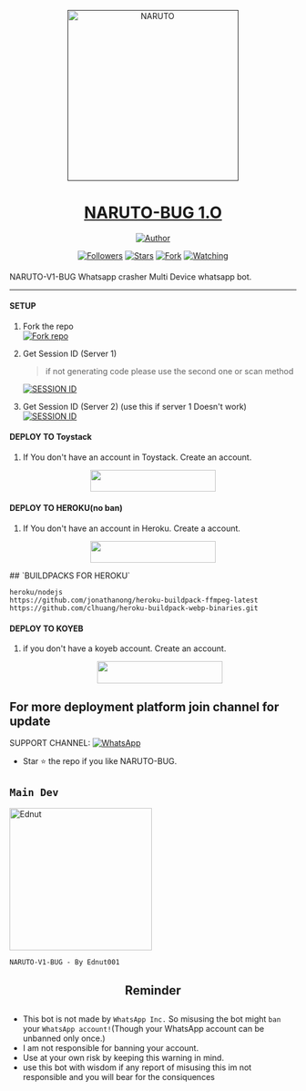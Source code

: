 <p align="center">  
  <a href="">
    <img alt="NARUTO" height="300" src="https://telegra.ph/file/d92cb3a5e5ca3e490fcbf.jpg">
    <h1 align="center">NARUTO-BUG 1.O</h1>
  </a>
</p>
<p align="center">
<a href="https://t.me/ednut_x"><img title="Author" src="https://img.shields.io/badge/NARUTO-BOT-black?style=for-the-badge&logo=telegram"></a>
<p/>
<p align="center">
<a href="https://github.com/Ednut001?tab=followers"><img title="Followers" src="https://img.shields.io/github/followers/Ednut001?label=Followers&style=social"></a>
<a href="https://github.com/Ednut001/Naruto-v1-bug/stargazers/"><img title="Stars" src="https://img.shields.io/github/stars/Ednut001/Naruto-v1-bug?&style=social"></a>
<a href="https://github.com/Ednut001/Naruto-v1-bug/network/members"><img title="Fork" src="https://img.shields.io/github/forks/Ednut001/Naruto-v1-bug?style=social"></a>
<a href="https://github.com/Ednut001/Naruto-v1-bug/watchers"><img title="Watching" src="https://img.shields.io/github/watchers/Ednut001/Naruto-v1-bug?label=Watching&style=social"></a>
</p>

####  
NARUTO-V1-BUG Whatsapp crasher Multi Device whatsapp bot.

***

#### SETUP

1. Fork the repo
    <br>
<a href='https://github.com/Ednut001/Naruto-v1-bug/fork' target="_blank"><img alt='Fork repo' src='https://img.shields.io/badge/Fork Repo-100000?style=for-the-badge&logo=scan&logoColor=white&labelColor=black&color=black'/></a>



2. Get Session ID (Server 1)
   > if not generating code please use the second one or scan method
    
     <a href='https://ednut-pair-code.onrender.com/' target="_blank"><img alt='SESSION ID' src='https://img.shields.io/badge/Session_id-100000?style=for-the-badge&logo=scan&logoColor=white&labelColor=black&color=black'/></a>


3. Get Session ID (Server 2) (use this if server 1 Doesn't work)
    <br>
<a href='https://replit.com/@lolednut/ednut-pair-code' target="_blank"><img alt='SESSION ID' src='https://img.shields.io/badge/Session_id-100000?style=for-the-badge&logo=scan&logoColor=white&labelColor=black&color=black'/></a>


#### DEPLOY TO Toystack

1. If You don't have an account in Toystack. Create an account.
    <br>
<p align="center"><a href="https://toystack.ai"> <img src="https://img.shields.io/badge/Toystack%20Account-blue?style=for-the-badge&logo=Toystack" width="220" height="38.45"/></a></p>

#### DEPLOY TO HEROKU(no ban)

1. If You don't have an account in Heroku. Create a account.
    <br>
<p align="center"><a href="https://signup.heroku.com"> <img src="https://img.shields.io/badge/heroku%20Account-blue?style=for-the-badge&logo=heroku" width="220" height="38.45"/></a></p>
## `BUILDPACKS FOR HEROKU`

```
heroku/nodejs
https://github.com/jonathanong/heroku-buildpack-ffmpeg-latest
https://github.com/clhuang/heroku-buildpack-webp-binaries.git
```

#### DEPLOY TO KOYEB

1. if you don't have a koyeb account. Create an account.
   <br>
   <p align="center"><a href="https://app.koyeb.com/auth/signup"> <img src="https://img.shields.io/badge/Koyeb account-blue?style=for-the-badge&logo=koyeb" width="220" height="38.45"/></a></p>
 
 ## For more deployment platform join channel for update

SUPPORT CHANNEL: <a href="https://whatsapp.com/channel/0029VaefL9g0gcfLITSc841W"><img alt="WhatsApp" src="https://img.shields.io/badge/Join CHANNEL-25D366?style=for-the-badge&logo=whatsapp&logoColor=white"/></a>

- Star ⭐ the repo if you like NARUTO-BUG.


## `Main Dev` 
<a href="https://github.com/Ednut001"><img src="https://i.imgur.com/QvvICDx.jpeg" width="250" height="250" alt="Ednut"/></a>
  
`NARUTO-V1-BUG - By Ednut001`

<h2 align="center">  Reminder
</h2>
   
## 
- This bot is not made by `WhatsApp Inc.` So misusing the bot might `ban` your `WhatsApp account!`(Though your WhatsApp account can be unbanned only once.)
- I am not responsible for banning your account.
- Use at your own risk by keeping this warning in mind.
- use this bot with wisdom if any report of misusing this im not responsible and you will bear for the consiquences 
